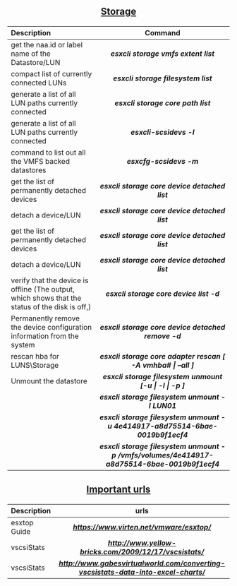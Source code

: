 ## <p align="center"><ins>Storage</ins></p>
| Description | Command |
| :--- | :---: |
| get the naa.id or label name of the Datastore/LUN | ***esxcli storage vmfs extent list*** |
| compact list of currently connected LUNs |***esxcli storage filesystem list***|
| generate a list of all LUN paths currently connected | ***esxcli storage core path list***|
| generate a list of all LUN paths currently connected | ***esxcli-scsidevs -l***|
| command to list out all the VMFS backed datastores | ***esxcfg-scsidevs -m*** |
| get the list of permanently detached devices | ***esxcli storage core device detached list*** |
| detach a device/LUN | ***esxcli storage core device detached list*** |
| get the list of permanently detached devices | ***esxcli storage core device detached list***|
| detach a device/LUN | ***esxcli storage core device detached list***|
| verify that the device is offline (The output, which shows that the status of the disk is off,) | ***esxcli storage core device list -d <NAA ID>***|
| Permanently remove the device configuration information from the system | ***esxcli storage core device detached remove -d <NAA ID>***|
| rescan hba for LUNS\Storage | ***esxcli storage core adapter rescan [ -A vmhba# \| –all ]***|
| Unmount the datastore | ***esxcli storage filesystem unmount [-u <UUID> \| -l <label> \| -p <path> ]***|
|| ***esxcli storage filesystem unmount -l LUN01*** |
|| ***esxcli storage filesystem unmount -u 4e414917-a8d75514-6bae-0019b9f1ecf4***|
|| ***esxcli storage filesystem unmount -p /vmfs/volumes/4e414917-a8d75514-6bae-0019b9f1ecf4***|

## <p align="center"><ins>Important urls</ins></p>

| Description | urls|
| :--- | :---: |
| esxtop Guide | ***https://www.virten.net/vmware/esxtop/*** |
| vscsiStats   | ***http://www.yellow-bricks.com/2009/12/17/vscsistats/***|
| vscsiStats   | ***http://www.gabesvirtualworld.com/converting-vscsistats-data-into-excel-charts/***|
 
